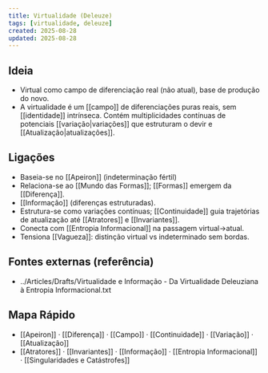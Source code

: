 ```yaml
---
title: Virtualidade (Deleuze)
tags: [virtualidade, deleuze]
created: 2025-08-28
updated: 2025-08-28
---
```


## Ideia
- Virtual como campo de diferenciação real (não atual), base de produção do novo.
- A virtualidade é um [[campo]] de diferenciações puras reais, sem [[identidade]] intrínseca. Contém multiplicidades contínuas de potenciais [[variação|variações]] que estruturam o devir e [[Atualização|atualizações]].

## Ligações
- Baseia-se no [[Apeiron]] (indeterminação fértil)
- Relaciona-se ao [[Mundo das Formas]]; [[Formas]] emergem da [[Diferença]].
- [[Informação]] (diferenças estruturadas).
- Estrutura-se como variações contínuas; [[Continuidade]] guia trajetórias de atualização até [[Atratores]] e [[Invariantes]].
- Conecta com [[Entropia Informacional]] na passagem virtual→atual.
- Tensiona [[Vagueza]]: distinção virtual vs indeterminado sem bordas.

## Fontes externas (referência)
- ../Articles/Drafts/Virtualidade e Informação - Da Virtualidade Deleuziana à Entropia Informacional.txt
## Mapa Rápido
- [[Apeiron]] · [[Diferença]] · [[Campo]] · [[Continuidade]] · [[Variação]] · [[Atualização]]
- [[Atratores]] · [[Invariantes]] · [[Informação]] · [[Entropia Informacional]] · [[Singularidades e Catástrofes]]
